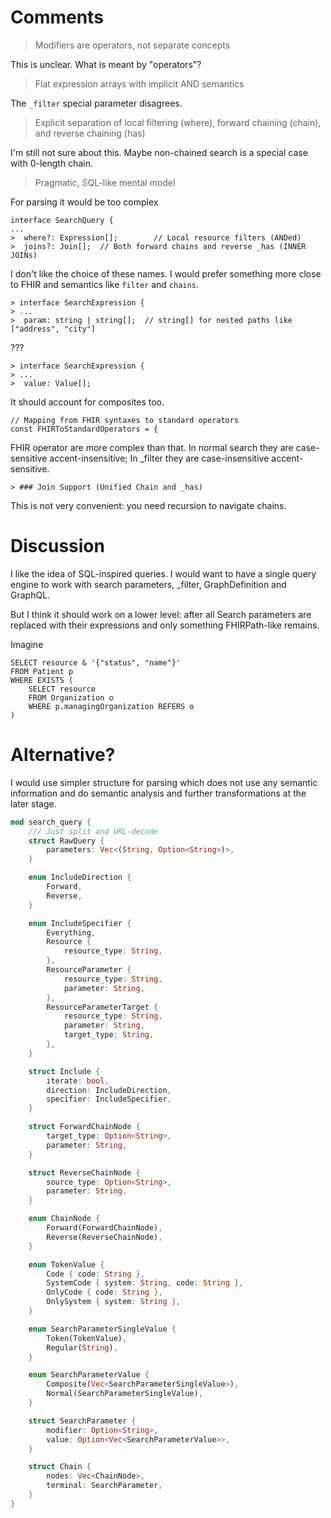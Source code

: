 # Comments

> Modifiers are operators, not separate concepts

This is unclear. What is meant by "operators"?

> Flat expression arrays with implicit AND semantics

The `_filter` special parameter disagrees.

> Explicit separation of local filtering (where), forward chaining (chain), and reverse chaining (has)

I'm still not sure about this. Maybe non-chained search is a special case with 0-length chain.

> Pragmatic, SQL-like mental model

For parsing it would be too complex


```
interface SearchQuery {
...
>  where?: Expression[];        // Local resource filters (ANDed)
>  joins?: Join[];  // Both forward chains and reverse _has (INNER JOINs)
```
I don't like the choice of these names. I would prefer something more close to FHIR
and semantics like `filter` and `chains`.

```
> interface SearchExpression {
> ...
>  param: string | string[];  // string[] for nested paths like ["address", "city"]
```
???

```
> interface SearchExpression {
> ...
>  value: Value[];
```
It should account for composites too.

```
// Mapping from FHIR syntaxes to standard operators
const FHIRToStandardOperators = {
```
FHIR operator are more complex than that.
In normal search they are case-sensitive accent-insensitive;
In \_filter they are case-insensitive accent-sensitive.

```
> ### Join Support (Unified Chain and _has)
```
This is not very convenient: you need recursion to navigate chains.

# Discussion
I like the idea of SQL-inspired queries. I would want to have a single query engine
to work with search parameters, \_filter, GraphDefinition and GraphQL.

But I think it should work on a lower level: after all Search parameters are replaced with their
expressions and only something FHIRPath-like remains.

Imagine
```
SELECT resource & '{"status", "name"}'
FROM Patient p
WHERE EXISTS (
    SELECT resource
    FROM Organization o
    WHERE p.managingOrganization REFERS o
)
```

# Alternative?
I would use simpler structure for parsing which does not use any semantic information
and do semantic analysis and further transformations at the later stage.

```rust
mod search_query {
    /// Just split and URL-decode
	struct RawQuery {
		parameters: Vec<(String, Option<String>)>,
	}

	enum IncludeDirection {
		Forward,
		Reverse,
	}

	enum IncludeSpecifier {
		Everything,
		Resource {
			resource_type: String,
		},
		ResourceParameter {
			resource_type: String,
			parameter: String,
		},
		ResourceParameterTarget {
			resource_type: String,
			parameter: String,
			target_type: String,
		},
	}

	struct Include {
		iterate: bool,
		direction: IncludeDirection,
		specifier: IncludeSpecifier,
	}

	struct ForwardChainNode {
		target_type: Option<String>,
		parameter: String,
	}

	struct ReverseChainNode {
		source_type: Option<String>,
		parameter: String,
	}

	enum ChainNode {
		Forward(ForwardChainNode),
		Reverse(ReverseChainNode),
	}

	enum TokenValue {
		Code { code: String },
		SystemCode { system: String, code: String },
		OnlyCode { code: String },
		OnlySystem { system: String },
	}

	enum SearchParameterSingleValue {
		Token(TokenValue),
		Regular(String),
	}

	enum SearchParameterValue {
		Composite(Vec<SearchParameterSingleValue>),
		Normal(SearchParameterSingleValue),
	}

	struct SearchParameter {
		modifier: Option<String>,
		value: Option<Vec<SearchParameterValue>>,
	}

	struct Chain {
		nodes: Vec<ChainNode>,
		terminal: SearchParameter,
	}
}
```

